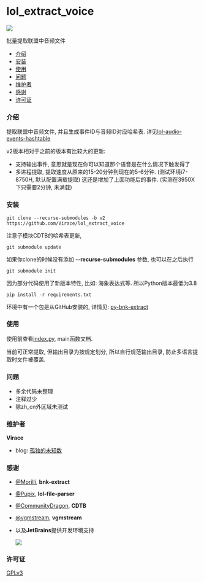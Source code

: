 # lol_extract_voice
![](https://img.shields.io/badge/python-%3E%3D3.8-blue)

批量提取联盟中音频文件


- [介绍](#介绍)
- [安装](#安装)
- [使用](#使用)
- [问题](#问题)
- [维护者](#维护者)
- [感谢](#感谢)
- [许可证](#许可证)


### 介绍
提取联盟中音频文件, 并且生成事件ID与音频ID对应哈希表. 详见[lol-audio-events-hashtable](https://github.com/Virace/lol-audio-events-hashtable)

v2版本相对于之前的版本有比较大的更新:
  - 支持输出事件, 意思就是现在你可以知道那个语音是在什么情况下触发得了
  - 多进程提取, 提取速度从原来的15-20分钟到现在的5-6分钟. (测试环境i7-8750H, 默认配置满载提取) 这还是增加了上面功能后的事件. (实测在3950X下只需要2分钟, 未满载)

### 安装
```shell
git clone --recurse-submodules -b v2 https://github.com/Virace/lol_extract_voice
```
注意子模块CDTB的哈希表更新, 
```shell
git submodule update
```

如果你clone的时候没有添加 **--recurse-submodules** 参数, 也可以在之后执行
```shell
git submodule init
```

因为部分代码使用了新版本特性, 比如: 海象表达式等. 所以Python版本最低为3.8

```shell
pip install -r requirements.txt
```

环境中有一个包是从GitHub安装的, 详情见: [py-bnk-extract](https://github.com/Virace/py-bnk-extract)

### 使用
使用前查看[index.py](index.py), main函数文档. 

当前可正常提取, 但输出目录为按规定划分, 所以自行规范输出目录, 防止多语言提取时文件被覆盖.

### 问题
- 多余代码未整理
- 注释过少
- 除zh_cn外区域未测试

### 维护者
**Virace**
- blog: [孤独的未知数](https://x-item.com)

### 感谢
- [@Morilli](https://github.com/Morilli/bnk-extract), **bnk-extract**
- [@Pupix](https://github.com/Pupix/lol-file-parser), **lol-file-parser**
- [@CommunityDragon](https://github.com/CommunityDragon/CDTB), **CDTB** 
- [@vgmstream](https://github.com/vgmstream/vgmstream), **vgmstream**

- 以及**JetBrains**提供开发环境支持
  
  <a href="https://www.jetbrains.com/?from=kratos-pe" target="_blank"><img src="https://cdn.jsdelivr.net/gh/virace/kratos-pe@main/jetbrains.svg"></a>

### 许可证

[GPLv3](LICENSE)
